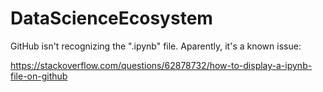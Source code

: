 # DataScienceEcosystem

GitHub isn't recognizing the ".ipynb" file. Aparently, it's a known issue:

https://stackoverflow.com/questions/62878732/how-to-display-a-ipynb-file-on-github
